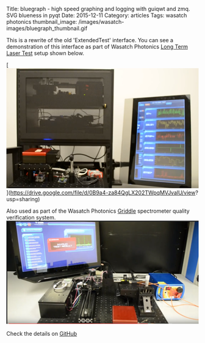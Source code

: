 Title: bluegraph - high speed graphing and logging with guiqwt and zmq. SVG blueness in pyqt 
Date:  2015-12-11
Category: articles
Tags: wasatch photonics
thumbnail_image: /images/wasatch-images/bluegraph_thumbnail.gif


This is a rewrite of the old 'ExtendedTest' interface. You can see a demonstration of this interface as part of Wasatch Photonics [Long Term Laser Test](https://drive.google.com/file/d/0B9a4-za84QgLX202TWpqMVJvalU/view?usp=sharing) setup shown below.


[![Long Term Laser Test](/images/wasatch-images/wasatch_long_term_laser_test.png)](https://drive.google.com/file/d/0B9a4-za84QgLX202TWpqMVJvalU/view?           usp=sharing) 


Also used as part of the Wasatch Photonics
[Griddle](https://drive.google.com/file/d/0B9a4-za84QgLbVl5cUtsY3M0UFk/view?usp=sharing)
spectrometer quality verification system.
[![Griddle](/images/wasatch-images/wasatch_griddle_demo.png)](https://drive.google.com/file/d/0B9a4-za84QgLbVl5cUtsY3M0UFk/view?usp=sharing)


Check the details on [GitHub](https://github.com/WasatchPhotonics/BlueGraph)
